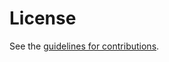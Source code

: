 # License

See the
[guidelines for contributions](https://github.com/CheVeraId/domainauth-spec/blob/main/CONTRIBUTING.md).
